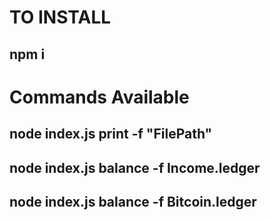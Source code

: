 # TO INSTALL
## npm i

# Commands Available
## node index.js print -f "FilePath"
## node index.js balance -f Income.ledger
## node index.js balance -f Bitcoin.ledger
